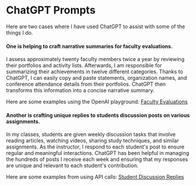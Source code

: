 # ChatGPT Prompts

Here are two cases where I have used ChatGPT to assist with some of the things I do.

#### One is helping to craft narrative summaries for faculty evaluations.
I assess approximately twenty faculty members twice a year by reviewing their portfolios and activity lists. Afterwards, I am responsible for summarizing their achievements in twelve different categories. Thanks to ChatGPT, I can easily copy and paste statements, organization names, and conference attendance details from their portfolios. ChatGPT then transforms this information into a concise narrative summary.

Here are some examples using the OpenAI playground: [Faculty Evaluations]( https://github.com/brownt47/ChatGPT_Prompts/blob/main/Evals.md)


#### Another is crafting unique replies to students discussion posts on various assignments.
In my classes, students are given weekly discussion tasks that involve reading articles, watching videos, sharing study techniques, and similar assignments. As the instructor, I respond to each student's post to ensure regular and meaningful interactions. ChatGPT has been helpful in managing the hundreds of posts I receive each week and ensuring that my responses are unique and relevant to each student's contribution.

Here are some examples from using API calls: [Student Discussion Replies](https://github.com/brownt47/ChatGPT_Prompts/blob/main/Students.md)
